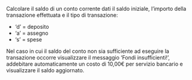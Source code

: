 Calcolare il saldo di un conto corrente dati il saldo iniziale, l’importo della transazione effettuata e il tipo di transazione: 
- ‘d’ = deposito
- ‘a’ = assegno
- ‘s’ = spese 

Nel caso in cui il saldo del conto non sia sufficiente ad eseguire la transazione occorre visualizzare il messaggio ‘Fondi insufficienti!’, addebitare automaticamente un costo di 10,00€ per servizio bancario e visualizzare il saldo aggiornato.
